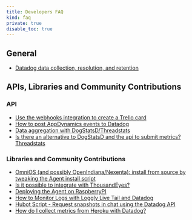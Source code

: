 ```yaml
---
title: Developers FAQ
kind: faq
private: true
disable_toc: true
---
```


## General

* [Datadog data collection, resolution, and retention][1]

## APIs, Libraries and Community Contributions

### API

* [Use the webhooks integration to create a Trello card][2]
* [How to post AppDynamics events to Datadog][3]
* [Data aggregation with DogStatsD/Threadstats][4]
* [Is there an alternative to DogStatsD and the api to submit metrics? Threadstats][5]

### Libraries and Community Contributions

* [OmniOS (and possibly OpenIndiana/Nexenta): install from source by tweaking the Agent install script ][6]
* [Is it possible to integrate with ThousandEyes?][7]
* [Deploying the Agent on RaspberryPI][8]
* [How to Monitor Logs with Loggly Live Tail and Datadog][9]
* [Hubot Script - Request snapshots in chat using the Datadog API][10]
* [How do I collect metrics from Heroku with Datadog?][11]

[1]: /developers/faq/data-collection-resolution-retention
[2]: /developers/faq/use-our-webhook-integration-to-create-a-trello-card
[3]: /developers/faq/how-to-post-appdynamics-events-to-datadog
[4]: /developers/faq/data-aggregation-with-dogstatsd-threadstats
[5]: /developers/faq/is-there-an-alternative-to-dogstatsd-and-the-api-to-submit-metrics-threadstats
[6]: /developers/faq/omnios-and-possibly-smartos-openindiana-nexenta-install-from-source-by-tweaking-the-agent-install-script
[7]: /developers/faq/is-it-possible-to-integrate-with-thousandeyes
[8]: /developers/faq/deploying-the-agent-on-raspberrypi
[9]: /developers/faq/how-to-monitor-logs-with-loggly-live-tail-and-datadog
[10]: /developers/faq/hubot-script-request-snapshots-in-chat-using-the-datadog-api
[11]: /developers/faq/how-do-i-collect-metrics-from-heroku-with-datadog
